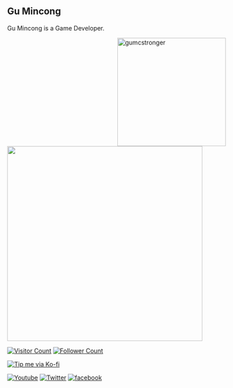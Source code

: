
## Gu Mincong

Gu Mincong is a Game Developer.

[<img align="right" height="250" alt="gumcstronger" src="https://avatars.githubusercontent.com/u/3960748?v=4" />](README.md#readme)

[<img width="450" src="https://github-readme-stats.vercel.app/api?username=gumcstronger&show_icons=true&hide_border=true">](README.md#readme)

[![Visitor Count](https://visitor-badge.laobi.icu/badge?page_id=gumcstronger.gumcstronger.github.io)](README.md#readme)
[![Follower Count](https://img.shields.io/github/followers/gumcstronger?label=Followers&style=badge)](README.md#readme)
<!-- [![Support me on Patreon](https://shields.io/badge/Patreon-Support%20me-blue?logo=Patreon)](https://patreon.com/MrGreensWorkshop "Support me on Patreon") -->
[![Tip me via Ko-fi](https://shields.io/badge/Ko--fi-Tip%20me-blue?logo=kofi)](https://ko-fi.com/gumcstronger "Tip me via Ko-fi")

[![Youtube](https://shields.io/badge/Youtube-gray?logo=youtube)](https://www.youtube.com/@gumcstr)
[![Twitter](https://shields.io/badge/Twitter-gray?logo=twitter&logoColor=white)](https://x.com/gumcstronger)
[![facebook](https://shields.io/badge/Facebook-gray?logo=facebook&logoColor=white)](https://www.facebook.com/gumcstronger)


